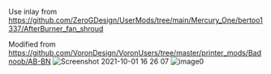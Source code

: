 Use inlay from https://github.com/ZeroGDesign/UserMods/tree/main/Mercury_One/bertoo1337/AfterBurner_fan_shroud

Modified from https://github.com/VoronDesign/VoronUsers/tree/master/printer_mods/Badnoob/AB-BN
![Screenshot 2021-10-01 16 26 07](https://user-images.githubusercontent.com/77393807/135719434-46d4bfbd-0238-4979-995f-14898d99fd84.png)
![image0](https://user-images.githubusercontent.com/77393807/135723957-cd9896e0-57c3-486f-8278-93909d3112c0.jpg)
